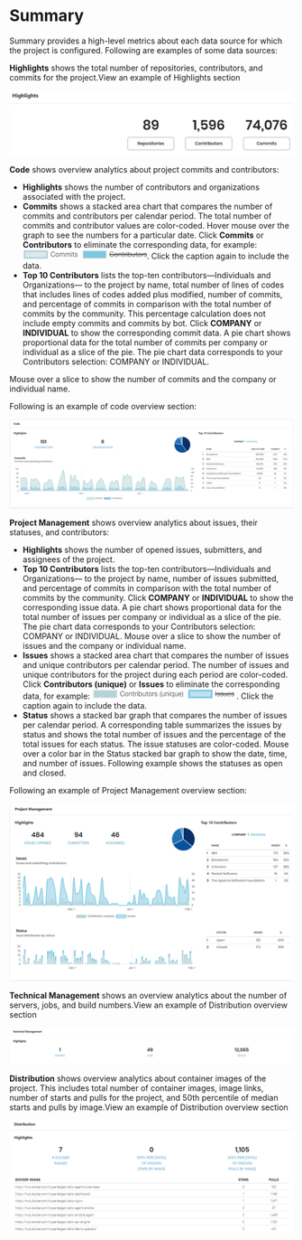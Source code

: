 # Summary

Summary provides a high-level metrics about each data source for which the project is configured. Following are examples of some data sources:

**Highlights** shows the total number of repositories, contributors, and commits for the project.View an example of Highlights section

![](../../../.gitbook/assets/18088218.png)

**Code** shows overview analytics about project commits and contributors:

* **Highlights** shows the number of contributors and organizations associated with the project.
* **Commits** shows a stacked area chart that compares the number of commits and contributors per calendar period. The total number of commits and contributor values are color-coded. Hover mouse over the graph to see the numbers for a particular date. Click **Commits** or **Contributors** to eliminate the corresponding data, for example: ![](../../../.gitbook/assets/18088223.png). Click the caption again to include the data.
* **Top 10 Contributors** lists the top-ten contributors—Individuals and Organizations— to the project by name, total number of lines of codes that includes lines of codes added plus modified, number of commits, and percentage of commits in comparison with the total number of commits by the community. This percentage calculation does not include empty commits and commits by bot. Click **COMPANY** or **INDIVIDUAL** to show the corresponding commit data.  A pie chart shows proportional data for the total number of commits per company or individual as a slice of the pie. The pie chart data corresponds to your Contributors selection: COMPANY or INDIVIDUAL. 

Mouse over a slice to show the number of commits and the company or individual name.

Following is an example of code overview section:

![Code](../../../.gitbook/assets/code.png)

**Project Management** shows overview analytics about issues, their statuses, and contributors:

* **Highlights** shows the number of opened issues, submitters, and assignees of the project.
* **Top 10 Contributors** lists the top-ten contributors—Individuals and Organizations— to the project by name, number of issues submitted, and percentage of commits in comparison with the total number of commits by the community. Click **COMPANY** or **INDIVIDUAL** to show the corresponding issue data. A pie chart shows proportional data for the total number of issues per company or individual as a slice of the pie. The pie chart data corresponds to your Contributors selection: COMPANY or INDIVIDUAL. Mouse over a slice to show the number of issues and the company or individual name.
* **Issues** shows a stacked area chart that compares the number of issues and unique contributors per calendar period. The number of issues and unique contributors for the project during each period are color-coded. Click **Contributors \(unique\)** or **Issues** to eliminate the corresponding data, for example: ![](../../../.gitbook/assets/18088222.png). Click the caption again to include the data.
* **Status** shows a stacked bar graph that compares the number of issues per calendar period. A corresponding table summarizes the issues by status and shows the total number of issues and the percentage of the total issues for each status. The issue statuses are color-coded. Mouse over a color bar in the Status stacked bar graph to show the date, time, and number of issues. Following example shows the statuses as open and closed.  

Following an example of Project Management overview section:

![](../../../.gitbook/assets/18088212.png)

**Technical Management** shows an overview analytics about the number of servers, jobs, and build numbers.View an example of Distribution overview section

![](../../../.gitbook/assets/18088210.png)

**Distribution** shows overview analytics about container images of the project. This includes total number of container images, image links, number of starts and pulls for the project, and 50th percentile of median starts and pulls by image.View an example of Distribution overview section

![](../../../.gitbook/assets/18088211.png)

